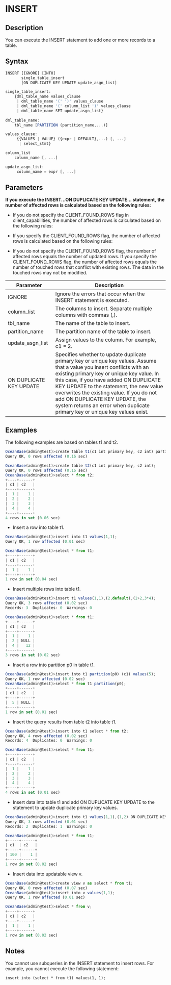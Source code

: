 INSERT 
===========================



Description 
--------------------

You can execute the INSERT statement to add one or more records to a table.

Syntax 
---------------

```javascript
INSERT [IGNORE] [INTO] 
       single_table_insert 
       [ON DUPLICATE KEY UPDATE update_asgn_list]

single_table_insert:
    {dml_table_name values_clause
     | dml_table_name '(' ')' values_clause
     | dml_table_name '(' column_list ')' values_clause
     | dml_table_name SET update_asgn_list}
     
dml_table_name:
    tbl_name [PARTITION (partition_name,...)]

values_clause:
     {{VALUES | VALUE} ({expr | DEFAULT},...) [, ...]
      | select_stmt}

column_list
    column_name [, ...]

update_asgn_list:
     column_name = expr [, ...]
```



Parameters 
-------------------

**If you execute the INSERT...ON DUPLICATE KEY UPDATE... statement,** **the number of affected rows is calculated based on the following rules:** 

* If you do not specify the CLIENT_FOUND_ROWS flag in client_capabilities, the number of affected rows is calculated based on the following rules:




<!-- -->



<!-- -->

* If you specify the CLIENT_FOUND_ROWS flag, the number of affected rows is calculated based on the following rules:




<!-- -->



<!-- -->

* If you do not specify the CLIENT_FOUND_ROWS flag, the number of affected rows equals the number of updated rows. If you specify the CLIENT_FOUND_ROWS flag, the number of affected rows equals the number of touched rows that conflict with existing rows. The data in the touched rows may not be modified.





|      **Parameter**      |                                                                                                                                                                                                     **Description**                                                                                                                                                                                                     |
|-------------------------|-------------------------------------------------------------------------------------------------------------------------------------------------------------------------------------------------------------------------------------------------------------------------------------------------------------------------------------------------------------------------------------------------------------------------|
| IGNORE                  | Ignore the errors that occur when the INSERT statement is executed.                                                                                                                                                                                                                                                                                                                                                     |
| column_list             | The columns to insert. Separate multiple columns with commas (,).                                                                                                                                                                                                                                                                                                                                                       |
| tbl_name                | The name of the table to insert.                                                                                                                                                                                                                                                                                                                                                                                        |
| partition_name          | The partition name of the table to insert.                                                                                                                                                                                                                                                                                                                                                                              |
| update_asgn_list        | Assign values to the column. For example, c1 = 2.                                                                                                                                                                                                                                                                                                                                                                       |
| ON DUPLICATE KEY UPDATE | Specifies whether to update duplicate primary key or unique key values. Assume that a value you insert conflicts with an existing primary key or unique key value. In this case, if you have added ON DUPLICATE KEY UPDATE to the statement, the new value overwrites the existing value. If you do not add ON DUPLICATE KEY UPDATE, the system returns an error when duplicate primary key or unique key values exist. |



Examples 
-----------------

The following examples are based on tables t1 and t2.

```javascript
OceanBase(admin@test)>create table t1(c1 int primary key, c2 int) partition by key(c1) partitions 4;
Query OK, 0 rows affected (0.16 sec)

OceanBase(admin@test)>create table t2(c1 int primary key, c2 int);
Query OK, 0 rows affected (0.16 sec)
OceanBase(admin@test)>select * from t2;
+----+------+
| c1 | c2   |
+----+------+
|  1 |    1 |
|  2 |    2 |
|  3 |    3 |
|  4 |    4 |
+----+------+
4 rows in set (0.06 sec)
```



* Insert a row into table t1.




```javascript
OceanBase(admin@test)>insert into t1 values(1,1);
Query OK, 1 row affected (0.01 sec)

OceanBase(admin@test)>select * from t1;
+----+------+
| c1 | c2   |
+----+------+
|  1 |    1 |
+----+------+
1 row in set (0.04 sec)
```



* Insert multiple rows into table t1.




```javascript
OceanBase(admin@test)>insert t1 values(1,1),(2,default),(2+2,3*4);
Query OK, 3 rows affected (0.02 sec)
Records: 3  Duplicates: 0  Warnings: 0

OceanBase(admin@test)>select * from t1;
+----+------+
| c1 | c2   |
+----+------+
|  1 |    1 |
|  2 | NULL |
|  4 |   12 |
+----+------+
3 rows in set (0.02 sec)
```



* Insert a row into partition p0 in table t1.




```javascript
OceanBase(admin@test)>insert into t1 partition(p0) (c1) values(5);
Query OK, 1 row affected (0.02 sec)
OceanBase(admin@test)>select * from t1 partition(p0);
+----+------+
| c1 | c2   |
+----+------+
|  5 | NULL |
+----+------+
1 row in set (0.01 sec)
```



* Insert the query results from table t2 into table t1.




```javascript
OceanBase(admin@test)>insert into t1 select * from t2;
Query OK, 4 rows affected (0.02 sec)
Records: 4  Duplicates: 0  Warnings: 0

OceanBase(admin@test)>select * from t1;
+----+------+
| c1 | c2   |
+----+------+
|  1 |    1 |
|  2 |    2 |
|  3 |    3 |
|  4 |    4 |
+----+------+
4 rows in set (0.01 sec)
```



* Insert data into table t1 and add ON DUPLICATE KEY UPDATE to the statement to update duplicate primary key values.




```javascript
OceanBase(admin@test)>insert into t1 values(1,1),(1,2) ON DUPLICATE KEY UPDATE c1=100;
Query OK, 3 rows affected (0.01 sec)
Records: 2  Duplicates: 1  Warnings: 0

OceanBase(admin@test)>select * from t1;
+-----+------+
| c1  | c2   |
+-----+------+
| 100 |    1 |
+-----+------+
1 row in set (0.02 sec)
```



* Insert data into updatable view v.




```javascript
OceanBase(admin@test)>create view v as select * from t1;
Query OK, 0 rows affected (0.07 sec)
OceanBase(admin@test)>insert into v values(1,1);
Query OK, 1 row affected (0.01 sec)

OceanBase(admin@test)>select * from v;
+----+------+
| c1 | c2   |
+----+------+
|  1 |    1 |
+----+------+
1 row in set (0.02 sec)
```



Notes 
--------------

You cannot use subqueries in the INSERT statement to insert rows. For example, you cannot execute the following statement:

`insert into (select * from t1) values(1, 1);`

